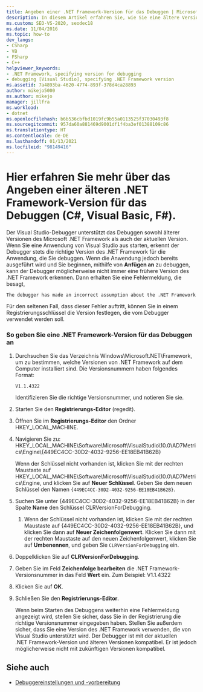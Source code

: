 ```yaml
---
title: Angeben einer .NET Framework-Version für das Debuggen | Microsoft-Dokumentation
description: In diesem Artikel erfahren Sie, wie Sie eine ältere Version von .NET Framework für das Debuggen festlegen. Der Visual Studio-Debugger unterstützt das Debuggen sowohl älterer .NET Framework-Versionen als auch der aktuellen Version.
ms.custom: SEO-VS-2020, seodec18
ms.date: 11/04/2016
ms.topic: how-to
dev_langs:
- CSharp
- VB
- FSharp
- C++
helpviewer_keywords:
- .NET Framework, specifying version for debugging
- debugging [Visual Studio], specifying .NET Framework version
ms.assetid: 7a4893ba-4620-4774-893f-378d4ca28893
author: mikejo5000
ms.author: mikejo
manager: jillfra
ms.workload:
- dotnet
ms.openlocfilehash: b6b536cbfbd1019fc9b55a0113525f37030493f8
ms.sourcegitcommit: 957da60a881469d9001df1f4ba3ef01388109c86
ms.translationtype: HT
ms.contentlocale: de-DE
ms.lasthandoff: 01/13/2021
ms.locfileid: "98149416"
---
```

# <a name="specify-an-older-net-framework-version-for-debugging-c-visual-basic-f"></a>Hier erfahren Sie mehr über das Angeben einer älteren .NET Framework-Version für das Debuggen (C#, Visual Basic, F#).

Der Visual Studio-Debugger unterstützt das Debuggen sowohl älterer Versionen des Microsoft .NET Framework als auch der aktuellen Version. Wenn Sie eine Anwendung von Visual Studio aus starten, erkennt der Debugger stets die richtige Version des .NET Framework für die Anwendung, die Sie debuggen. Wenn die Anwendung jedoch bereits ausgeführt wird und Sie beginnen, mithilfe von **Anfügen an** zu debuggen, kann der Debugger möglicherweise nicht immer eine frühere Version des .NET Framework erkennen. Dann erhalten Sie eine Fehlermeldung, die besagt,

``` cmd
The debugger has made an incorrect assumption about the .NET Framework version your application is going to use.
```

Für den seltenen Fall, dass dieser Fehler auftritt, können Sie in einem Registrierungsschlüssel die Version festlegen, die vom Debugger verwendet werden soll.

### <a name="to-specify-a-net-framework-version-for-debugging"></a>So geben Sie eine .NET Framework-Version für das Debuggen an

1. Durchsuchen Sie das Verzeichnis Windows\Microsoft.NET\Framework, um zu bestimmen, welche Versionen von .NET Framework auf dem Computer installiert sind. Die Versionsnummern haben folgendes Format:

    `V1.1.4322`

    Identifizieren Sie die richtige Versionsnummer, und notieren Sie sie.

2. Starten Sie den **Registrierungs-Editor** (regedit).

3. Öffnen Sie im **Registrierungs-Editor** den Ordner HKEY_LOCAL_MACHINE.

4. Navigieren Sie zu: HKEY_LOCAL_MACHINE\Software\Microsoft\VisualStudio\10.0\AD7Metrics\Engine\\{449EC4CC-30D2-4032-9256-EE18EB41B62B}

    Wenn der Schlüssel nicht vorhanden ist, klicken Sie mit der rechten Maustaste auf HKEY_LOCAL_MACHINE\Software\Microsoft\VisualStudio\10.0\AD7Metrics\Engine, und klicken Sie auf **Neuer Schlüssel**. Geben Sie dem neuen Schlüssel den Namen `{449EC4CC-30D2-4032-9256-EE18EB41B62B}`.

5. Suchen Sie unter {449EC4CC-30D2-4032-9256-EE18EB41B62B} in der Spalte **Name** den Schlüssel CLRVersionForDebugging.

   1. Wenn der Schlüssel nicht vorhanden ist, klicken Sie mit der rechten Maustaste auf {449EC4CC-30D2-4032-9256-EE18EB41B62B}, und klicken Sie dann auf **Neuer Zeichenfolgenwert**. Klicken Sie dann mit der rechten Maustaste auf den neuen Zeichenfolgenwert, klicken Sie auf **Umbenennen**, und geben Sie `CLRVersionForDebugging` ein.

6. Doppelklicken Sie auf **CLRVersionForDebugging**.

7. Geben Sie im Feld **Zeichenfolge bearbeiten** die .NET Framework-Versionsnummer in das Feld **Wert** ein. Zum Beispiel: V1.1.4322

8. Klicken Sie auf **OK**.

9. Schließen Sie den **Registrierungs-Editor**.

     Wenn beim Starten des Debuggens weiterhin eine Fehlermeldung angezeigt wird, stellen Sie sicher, dass Sie in der Registrierung die richtige Versionsnummer eingegeben haben. Stellen Sie außerdem sicher, dass Sie eine Version des .NET Framework verwenden, die von Visual Studio unterstützt wird. Der Debugger ist mit der aktuellen .NET Framework-Version und älteren Versionen kompatibel. Er ist jedoch möglicherweise nicht mit zukünftigen Versionen kompatibel.

## <a name="see-also"></a>Siehe auch
- [Debuggereinstellungen und -vorbereitung](../debugger/debugger-settings-and-preparation.md)